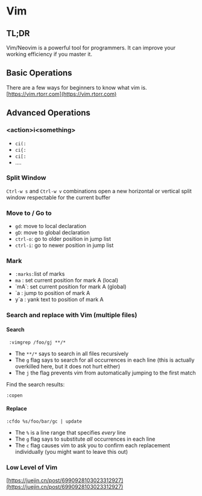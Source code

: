 # Vim

## TL;DR
Vim/Neovim is a powerful tool for programmers. It can improve your working efficiency if you master it.
## Basic Operations

There are a few ways for beginners to know what vim is.
[https://vim.rtorr.com](https://vim.rtorr.com)

## Advanced Operations

### \<action>i\<something>

* `ci(:`
* `ci{:`
* `ci[:`
* ....

### Split Window

`Ctrl-w s` and `Ctrl-w v` combinations open a new horizontal or vertical split window respectable for the current buffer

### Move to / Go to

* `gd`: move to local declaration
* `gD`: move to global declaration
* `ctrl-o`: go to older position in jump list
* `ctrl-i`: go to newer position in jump list



### Mark

* `:marks:`list of marks
* `ma` : set current position for mark A (local)
* \`mA\`: set current position for mark A (global)&#x20;
* \`a  : jump to position of mark A
* y\`a : yank text to position of mark A



### Search and replace with Vim (multiple files)

#### Search

```
 :vimgrep /foo/gj **/*
```

* The `**/*` says to search in all files recursively
* The `g` flag says to search for all occurrences in each line (this is actually overkilled here, but it does not hurt either)
* The `j` the flag prevents vim from automatically jumping to the first match

Find the search results:

```
:copen
```

#### Replace

```
:cfdo %s/foo/bar/gc | update
```

* The `%` is a line range that specifies _every_ line
* The `g` flag says to substitute _all_ occurrences in each line
* The `c` flag causes vim to ask you to confirm each replacement individually (you might want to leave this out)

### Low Level of Vim
[https://juejin.cn/post/6990928103023312927](https://juejin.cn/post/6990928103023312927)
